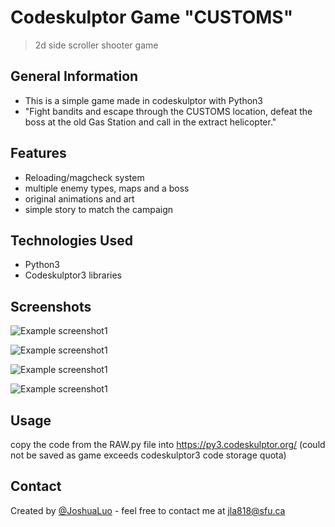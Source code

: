 # Codeskulptor Game "CUSTOMS"
> 2d side scroller shooter game


## General Information

- This is a simple game made in codeskulptor with Python3
- "Fight bandits and escape through the CUSTOMS location, defeat the boss at the old Gas Station and call in the extract helicopter."

## Features
- Reloading/magcheck system
- multiple enemy types, maps and a boss
- original animations and art
- simple story to match the campaign


## Technologies Used
- Python3
- Codeskulptor3 libraries





## Screenshots

![Example screenshot1](./images/title.gif)

![Example screenshot1](./images/gameplay1.png)

![Example screenshot1](./images/gameplay2.png)

![Example screenshot1](./images/gameplay3.png)



## Usage
copy the code from the RAW.py file into https://py3.codeskulptor.org/ (could not be saved as game exceeds codeskulptor3 code storage quota)


## Contact
Created by [@JoshuaLuo](https://github.com/Joshua-z-Luo) - feel free to contact me at jla818@sfu.ca

